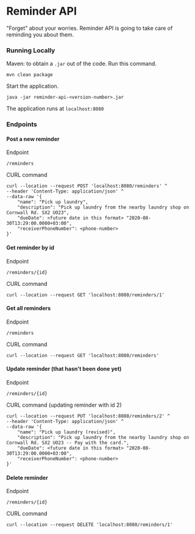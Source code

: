# Reminder API

"Forget" about your worries. Reminder API is going to take care of reminding you
about them.

### Running Locally

Maven: to obtain a `.jar` out of the code. Run this command.

    mvn clean package

Start the application.

    java -jar reminder-api-<version-number>.jar
    
The application runs at `localhost:8080`

### Endpoints

#### Post a new reminder

Endpoint
    
    /reminders
    
CURL command

    curl --location --request POST 'localhost:8080/reminders' ^
    --header 'Content-Type: application/json' ^
    --data-raw '{
        "name": "Pick up laundry",
        "description": "Pick up laundry from the nearby laundry shop on Cornwall Rd. SX2 UO23",
        "dueDate": <future date in this format> "2020-08-30T13:29:00.0000+03:00",
        "receiverPhoneNumber": <phone-number>
    }'

#### Get reminder by id

Endpoint

    /reminders/{id}
    
CURL command

    curl --location --request GET 'localhost:8080/reminders/1'
    
    
#### Get all reminders

Endpoint

    /reminders
    
CURL command

    curl --location --request GET 'localhost:8080/reminders'
    
#### Update reminder (that hasn't been done yet)

Endpoint

    /reminders/{id}
    
CURL command (updating reminder with id 2)

    curl --location --request PUT 'localhost:8080/reminders/2' ^
    --header 'Content-Type: application/json' ^
    --data-raw '{
        "name": "Pick up laundry (revised)",
        "description": "Pick up laundry from the nearby laundry shop on Cornwall Rd. SX2 UO23 -- Pay with the card.",
        "dueDate": <future date in this format> "2020-08-30T13:29:00.0000+03:00",
        "receiverPhoneNumber": <phone-number>
    }'
    
    
#### Delete reminder

Endpoint

    /reminders/{id}
    
CURL command

    curl --location --request DELETE 'localhost:8080/reminders/1'
